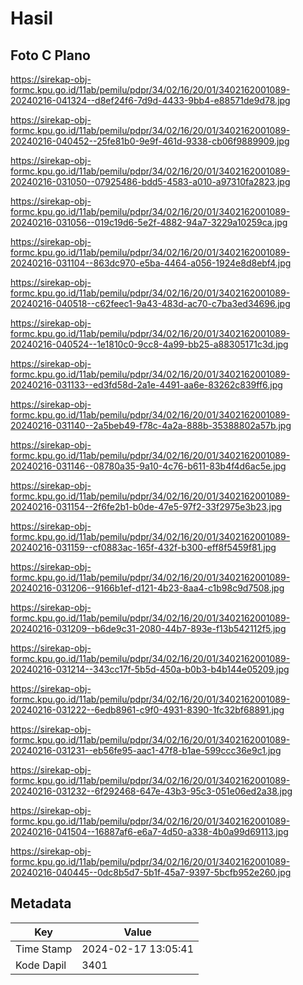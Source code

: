 # Hasil

## Foto C Plano

https://sirekap-obj-formc.kpu.go.id/11ab/pemilu/pdpr/34/02/16/20/01/3402162001089-20240216-041324--d8ef24f6-7d9d-4433-9bb4-e88571de9d78.jpg

https://sirekap-obj-formc.kpu.go.id/11ab/pemilu/pdpr/34/02/16/20/01/3402162001089-20240216-040452--25fe81b0-9e9f-461d-9338-cb06f9889909.jpg

https://sirekap-obj-formc.kpu.go.id/11ab/pemilu/pdpr/34/02/16/20/01/3402162001089-20240216-031050--07925486-bdd5-4583-a010-a97310fa2823.jpg

https://sirekap-obj-formc.kpu.go.id/11ab/pemilu/pdpr/34/02/16/20/01/3402162001089-20240216-031056--019c19d6-5e2f-4882-94a7-3229a10259ca.jpg

https://sirekap-obj-formc.kpu.go.id/11ab/pemilu/pdpr/34/02/16/20/01/3402162001089-20240216-031104--863dc970-e5ba-4464-a056-1924e8d8ebf4.jpg

https://sirekap-obj-formc.kpu.go.id/11ab/pemilu/pdpr/34/02/16/20/01/3402162001089-20240216-040518--c62feec1-9a43-483d-ac70-c7ba3ed34696.jpg

https://sirekap-obj-formc.kpu.go.id/11ab/pemilu/pdpr/34/02/16/20/01/3402162001089-20240216-040524--1e1810c0-9cc8-4a99-bb25-a88305171c3d.jpg

https://sirekap-obj-formc.kpu.go.id/11ab/pemilu/pdpr/34/02/16/20/01/3402162001089-20240216-031133--ed3fd58d-2a1e-4491-aa6e-83262c839ff6.jpg

https://sirekap-obj-formc.kpu.go.id/11ab/pemilu/pdpr/34/02/16/20/01/3402162001089-20240216-031140--2a5beb49-f78c-4a2a-888b-35388802a57b.jpg

https://sirekap-obj-formc.kpu.go.id/11ab/pemilu/pdpr/34/02/16/20/01/3402162001089-20240216-031146--08780a35-9a10-4c76-b611-83b4f4d6ac5e.jpg

https://sirekap-obj-formc.kpu.go.id/11ab/pemilu/pdpr/34/02/16/20/01/3402162001089-20240216-031154--2f6fe2b1-b0de-47e5-97f2-33f2975e3b23.jpg

https://sirekap-obj-formc.kpu.go.id/11ab/pemilu/pdpr/34/02/16/20/01/3402162001089-20240216-031159--cf0883ac-165f-432f-b300-eff8f5459f81.jpg

https://sirekap-obj-formc.kpu.go.id/11ab/pemilu/pdpr/34/02/16/20/01/3402162001089-20240216-031206--9166b1ef-d121-4b23-8aa4-c1b98c9d7508.jpg

https://sirekap-obj-formc.kpu.go.id/11ab/pemilu/pdpr/34/02/16/20/01/3402162001089-20240216-031209--b6de9c31-2080-44b7-893e-f13b542112f5.jpg

https://sirekap-obj-formc.kpu.go.id/11ab/pemilu/pdpr/34/02/16/20/01/3402162001089-20240216-031214--343cc17f-5b5d-450a-b0b3-b4b144e05209.jpg

https://sirekap-obj-formc.kpu.go.id/11ab/pemilu/pdpr/34/02/16/20/01/3402162001089-20240216-031222--6edb8961-c9f0-4931-8390-1fc32bf68891.jpg

https://sirekap-obj-formc.kpu.go.id/11ab/pemilu/pdpr/34/02/16/20/01/3402162001089-20240216-031231--eb56fe95-aac1-47f8-b1ae-599ccc36e9c1.jpg

https://sirekap-obj-formc.kpu.go.id/11ab/pemilu/pdpr/34/02/16/20/01/3402162001089-20240216-031232--6f292468-647e-43b3-95c3-051e06ed2a38.jpg

https://sirekap-obj-formc.kpu.go.id/11ab/pemilu/pdpr/34/02/16/20/01/3402162001089-20240216-041504--16887af6-e6a7-4d50-a338-4b0a99d69113.jpg

https://sirekap-obj-formc.kpu.go.id/11ab/pemilu/pdpr/34/02/16/20/01/3402162001089-20240216-040445--0dc8b5d7-5b1f-45a7-9397-5bcfb952e260.jpg


## Metadata

| Key        | Value               |
| ---------- | ------------------- |
| Time Stamp | 2024-02-17 13:05:41 |
| Kode Dapil | 3401                |



